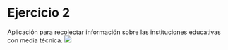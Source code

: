 # Ejercicio 2
Aplicación para recolectar información sobre las instituciones educativas con media técnica.
![](https://storage.googleapis.com/academia-geek-general-bucket/modulo-1/modulo_1_img_16.png)